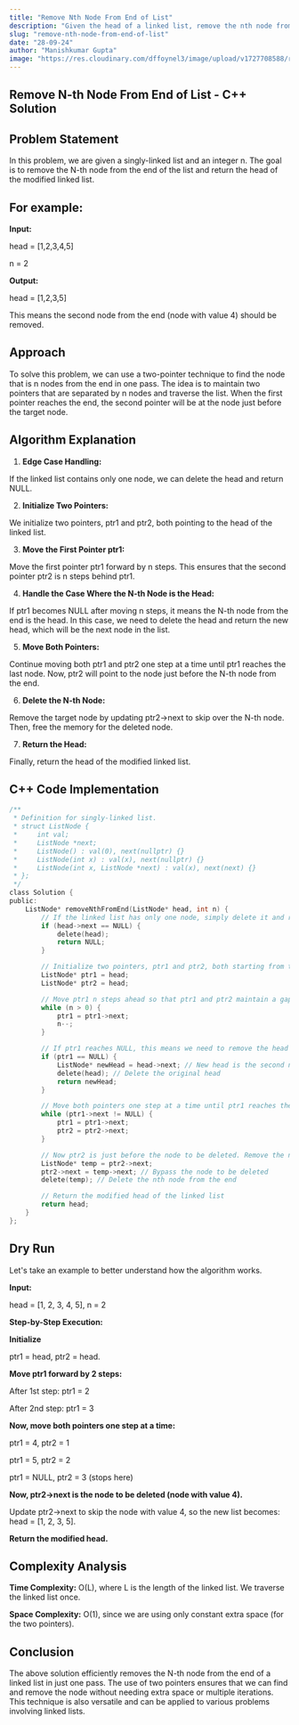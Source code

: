 ```yaml
---
title: "Remove Nth Node From End of List"
description: "Given the head of a linked list, remove the nth node from the end of the list and return its head."
slug: "remove-nth-node-from-end-of-list"
date: "28-09-24"
author: "Manishkumar Gupta"
image: "https://res.cloudinary.com/dffoynel3/image/upload/v1727708588/remove-nth-node-from-end-of-list_ieestt.png"
---
```


## Remove N-th Node From End of List - C++ Solution

## Problem Statement

In this problem, we are given a singly-linked list and an integer n. The goal is to remove the N-th node from the end of the list and return the head of the modified linked list.

## For example:

**Input:**

head = [1,2,3,4,5]

n = 2

**Output:**

head = [1,2,3,5]

This means the second node from the end (node with value 4) should be removed.

## Approach

To solve this problem, we can use a two-pointer technique to find the node that is n nodes from the end in one pass. The idea is to maintain two pointers that are separated by n nodes and traverse the list. When the first pointer reaches the end, the second pointer will be at the node just before the target node.

## Algorithm Explanation

1. **Edge Case Handling:**

If the linked list contains only one node, we can delete the head and return NULL.

2. **Initialize Two Pointers:**

We initialize two pointers, ptr1 and ptr2, both pointing to the head of the linked list.

3. **Move the First Pointer ptr1:**

Move the first pointer ptr1 forward by n steps. This ensures that the second pointer ptr2 is n steps behind ptr1.

4. **Handle the Case Where the N-th Node is the Head:**

If ptr1 becomes NULL after moving n steps, it means the N-th node from the end is the head. In this case, we need to delete the head and return the new head, which will be the next node in the list.

5. **Move Both Pointers:**

Continue moving both ptr1 and ptr2 one step at a time until ptr1 reaches the last node. Now, ptr2 will point to the node just before the N-th node from the end.

6. **Delete the N-th Node:**

Remove the target node by updating ptr2->next to skip over the N-th node. Then, free the memory for the deleted node.

7. **Return the Head:**

Finally, return the head of the modified linked list.

## C++ Code Implementation

```c
/**
 * Definition for singly-linked list.
 * struct ListNode {
 *     int val;
 *     ListNode *next;
 *     ListNode() : val(0), next(nullptr) {}
 *     ListNode(int x) : val(x), next(nullptr) {}
 *     ListNode(int x, ListNode *next) : val(x), next(next) {}
 * };
 */
class Solution {
public:
    ListNode* removeNthFromEnd(ListNode* head, int n) {
        // If the linked list has only one node, simply delete it and return NULL
        if (head->next == NULL) {
            delete(head);
            return NULL;
        }

        // Initialize two pointers, ptr1 and ptr2, both starting from the head
        ListNode* ptr1 = head;
        ListNode* ptr2 = head;

        // Move ptr1 n steps ahead so that ptr1 and ptr2 maintain a gap of n nodes
        while (n > 0) {
            ptr1 = ptr1->next;
            n--;
        }

        // If ptr1 reaches NULL, this means we need to remove the head
        if (ptr1 == NULL) {
            ListNode* newHead = head->next; // New head is the second node
            delete(head); // Delete the original head
            return newHead;
        }

        // Move both pointers one step at a time until ptr1 reaches the last node
        while (ptr1->next != NULL) {
            ptr1 = ptr1->next;
            ptr2 = ptr2->next;
        }

        // Now ptr2 is just before the node to be deleted. Remove the nth node.
        ListNode* temp = ptr2->next;
        ptr2->next = temp->next; // Bypass the node to be deleted
        delete(temp); // Delete the nth node from the end

        // Return the modified head of the linked list
        return head;
    }
};
```

## Dry Run

Let's take an example to better understand how the algorithm works.

**Input:**

head = [1, 2, 3, 4, 5], n = 2

**Step-by-Step Execution:**

**Initialize**

ptr1 = head, ptr2 = head.

**Move ptr1 forward by 2 steps:**

After 1st step: ptr1 = 2

After 2nd step: ptr1 = 3

**Now, move both pointers one step at a time:**

ptr1 = 4, ptr2 = 1

ptr1 = 5, ptr2 = 2

ptr1 = NULL, ptr2 = 3 (stops here)

**Now, ptr2->next is the node to be deleted (node with value 4).**

Update ptr2->next to skip the node with value 4, so the new list becomes:
head = [1, 2, 3, 5].

**Return the modified head.**

## Complexity Analysis

**Time Complexity:** O(L), where L is the length of the linked list. We traverse the linked list once.

**Space Complexity:** O(1), since we are using only constant extra space (for the two pointers).

## Conclusion

The above solution efficiently removes the N-th node from the end of a linked list in just one pass. The use of two pointers ensures that we can find and remove the node without needing extra space or multiple iterations. This technique is also versatile and can be applied to various problems involving linked lists.